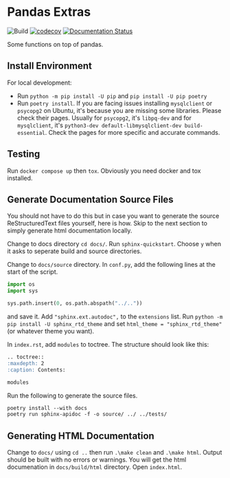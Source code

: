 # Pandas Extras

![Build](https://github.com/proafxin/pandas-utils/actions/workflows/tox_build.yml/badge.svg)
[![codecov](https://codecov.io/gh/proafxin/pd-extras/graph/badge.svg?token=AQA0IJY4N1)](https://codecov.io/gh/proafxin/pd-extras)
[![Documentation Status](https://readthedocs.org/projects/pd-extras/badge/?version=latest)](https://pd-extras.readthedocs.io/en/latest/?badge=latest)

Some functions on top of pandas.

## Install Environment

For local development:

- Run `python -m pip install -U pip` and `pip install -U pip poetry`
- Run `poetry install`. If you are facing issues installing `mysqlclient` or `psycopg2` on Ubuntu, it's because you are missing some libraries. Please check their pages. Usually for `psycopg2`, it's `libpq-dev` and for `mysqlclient`, it's `python3-dev default-libmysqlclient-dev build-essential`. Check the pages for more specific and accurate commands.

## Testing

Run `docker compose up` then `tox`. Obviously you need docker and tox installed.

## Generate Documentation Source Files

You should not have to do this but in case you want to generate the source ReStructuredText files yourself, here is how. Skip to the next section to simply generate html documentation locally.

Change to docs directory `cd docs/`. Run `sphinx-quickstart`. Choose `y` when it asks to seperate build and source directories.

Change to `docs/source` directory. In `conf.py`, add the following lines at the start of the script.

```python
import os
import sys

sys.path.insert(0, os.path.abspath("../.."))
```

and save it. Add `"sphinx.ext.autodoc",` to the `extensions` list. Run `python -m pip install -U sphinx_rtd_theme` and set `html_theme = "sphinx_rtd_theme"` (or whatever theme you want).

In `index.rst`, add `modules` to toctree. The structure should look like this:

```markdown
.. toctree::
:maxdepth: 2
:caption: Contents:

modules
```

Run the following to generate the source files.

```markdown
poetry install --with docs
poetry run sphinx-apidoc -f -o source/ ../ ../tests/
```

## Generating HTML Documentation

Change to `docs/` using `cd ..` then run `.\make clean` and `.\make html`. Output should be built with no errors or warnings. You will get the html documenation in `docs/build/html` directory. Open `index.html`.
